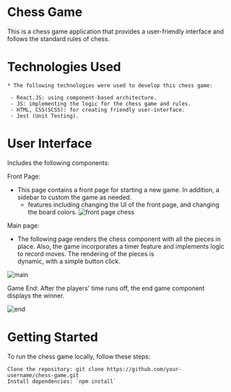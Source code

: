 # Chess Game

This is a chess game application that provides a user-friendly interface and follows the standard rules of chess.

# Technologies Used
    
    * The following technologies were used to develop this chess game:
    
     - React.JS: using component-based architecture.
     - JS: implementing the logic for the chess game and rules.
     - HTML, CSS(SCSS): for creating friendly user-interface.
     - Jest (Unit Testing).
     
# User Interface

   Includes the following components:

   Front Page: 
   * This page contains a front page for starting a new game. In addition, a sidebar to custom the game as needed.
     - features including changing the UI of the front page, and changing the board colors. 
   ![front page chess](https://github.com/gani1000/ChessGame/assets/107857762/63011f0d-0a1d-4d08-8c35-b43aef5b4d26)

  Main page: 
  * The following page renders the chess component with all the pieces in place.
    Also, the game incorporates a timer feature and implements logic to record moves. The rendering of the pieces is              
    dynamic, with a simple button click.
    
  ![main](https://github.com/gani1000/ChessGame/assets/107857762/79860080-c2c5-4be5-a755-d4816456773d)


  Game End: After the players' time runs off, the end game component displays the winner.
  
  ![end](https://github.com/gani1000/ChessGame/assets/107857762/0d3636cf-dbb8-4ce2-abcf-2cf3bda4922e)

# Getting Started

To run the chess game locally, follow these steps:

    Clone the repository: git clone https://github.com/your-username/chess-game.git
    Install dependencies: `npm install`
